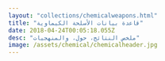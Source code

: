 ```yaml
---
layout: "collections/chemicalweapons.html"
title: "قاعدة بيانات الأسلحة الكيماوية"
date: 2018-04-24T00:05:18.055Z
desc: "ملخص النتائج، حول، والمنهجيات"
image: /assets/chemical/chemicalheader.jpg
---
```

